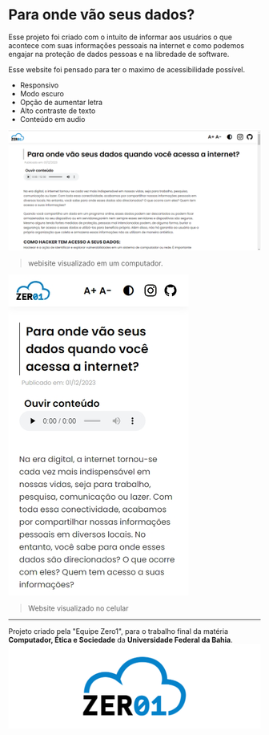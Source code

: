 # Para onde vão seus dados?

Esse projeto foi criado com o intuito de informar aos usuários o que acontece com suas informações pessoais na internet e como podemos engajar na proteção de dados pessoas e na libredade de software.

Esse website foi pensado para ter o maximo de acessibilidade possível.

- Responsivo
- Modo escuro
- Opção de aumentar letra
- Alto contraste de texto
- Conteúdo em audio

<img src="screenshot-POVSD-PC.png" alt="Imagem da tela inicial do site em computador">

> webisite visualizado em um computador.

<img src="screenshot-mobile.jpeg" alt="Imagem da tela inicial do site no celular ">

> Website visualizado no celular

***

Projeto criado pela "Equipe Zero1", para o trabalho final da matéria **Computador, Ética e Sociedade** da **Universidade Federal da Bahia**.
<img src="zero1BG.png" alt="Imagem da tela inicial do site">

